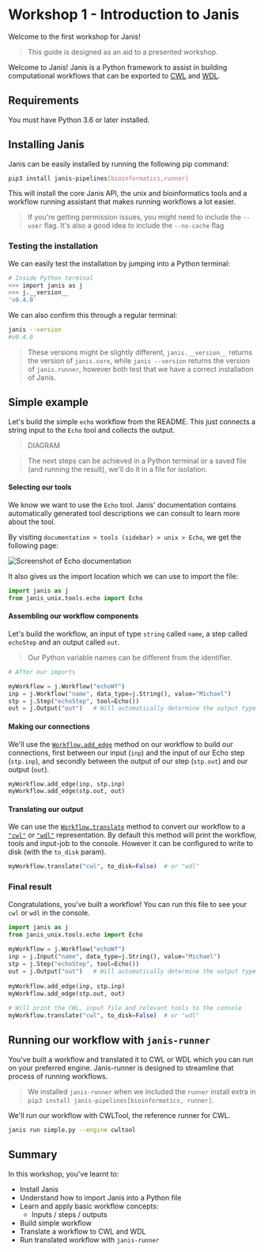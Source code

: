 # Workshop 1 - Introduction to Janis

Welcome to the first workshop for Janis! 

> This guide is designed as an aid to a presented workshop.

Welcome to Janis! Janis is a Python framework to assist in building computational workflows that can be exported to [CWL](https://www.commonwl.org/) and [WDL](http://www.openwdl.org/).

## Requirements

You must have Python 3.6 or later installed.

## Installing Janis

Janis can be easily installed by running the following pip command:

```bash
pip3 install janis-pipelines[bioinformatics,runner]
```

This will install the core Janis API, the unix and bioinformatics tools and a workflow running assistant that makes running workflows a lot easier.

> If you're getting permission issues, you might need to include the `--user` flag. It's also a good idea to include the `--no-cache` flag

### Testing the installation

We can easily test the installation by jumping into a Python terminal:

```bash
# Inside Python terminal
>>> import janis as j
>>> j.__version__ 
'v0.4.0`
```
We can also confirm this through a regular terminal:
```bash
janis --version
#v0.4.0
```

> These versions might be slightly different, `janis.__version__` returns the version of `janis.core`, while `janis --version` returns the version of `janis.runner`, however both test that we have a correct installation of Janis.

## Simple example

Let's build the simple `echo` workflow from the README. This just connects a string input to the `Echo` tool and collects the output.

> DIAGRAM

> The next steps can be achieved in a Python terminal or a saved file (and running the result), we'll do it in a file for isolation.

#### Selecting our tools

We know we want to use the `Echo` tool. Janis' documentation contains automatically generated tool descriptions we can consult to learn more about the tool. 

By visiting `documentation > tools (sidebar) > unix > Echo`, we get the following page:

![Screenshot of [Echo](https://janis.readthedocs.io/en/latest/tools/unix/echo.html) documentation](/resources/echo-docs.png)

It also gives us the import location which we can use to import the file:

```python
import janis as j
from janis_unix.tools.echo import Echo
```

#### Assembling our workflow components

Let's build the workflow, an input of type `string` called `name`, a step called `echoStep` and an output called `out`.

> Our Python variable names can be different from the identifier. 

```python
# After our imports

myWorkflow = j.Workflow("echoWf")
inp = j.Workflow("name", data_type=j.String(), value="Michael")
stp = j.Step("echoStep", tool=Echo())
out = j.Output("out")	# Will automatically determine the output type
```

#### Making our connections

We'll use the [`Workflow.add_edge`](https://janis.readthedocs.io/en/latest/references/workflow.html#janis.Workflow.add_edge) method on our workflow to build our connections, first between our input (`inp`) and the input of our Echo step (`stp.inp`), and secondly between the output of our step (`stp.out`) and our output (`out`).

```python
myWorkflow.add_edge(inp, stp.inp)
myWorkflow.add_edge(stp.out, out)
```

#### Translating our output

We can use the [`Workflow.translate`](https://janis.readthedocs.io/en/latest/references/workflow.html#janis.Workflow.translate) method to convert our workflow to a [`"cwl"`](https://janis.readthedocs.io/en/latest/references/cwl.html) or [`"wdl"`](https://janis.readthedocs.io/en/latest/references/wdl.html) representation. By default this method will print the workflow, tools and input-job to the console. However it can be configured to write to disk (with the `to_disk` param).

```python
myWorkflow.translate("cwl", to_disk=False)  # or "wdl"
```


### Final result

Congratulations, you've built a workflow! You can run this file to see your `cwl` or `wdl` in the console.

```python
import janis as j  
from janis_unix.tools.echo import Echo  
    
myWorkflow = j.Workflow("echoWf")
inp = j.Input("name", data_type=j.String(), value="Michael")
stp = j.Step("echoStep", tool=Echo())
out = j.Output("out")	# Will automatically determine the output type
  
myWorkflow.add_edge(inp, stp.inp)
myWorkflow.add_edge(stp.out, out)
  
# Will print the CWL, input file and relevant tools to the console  
myWorkflow.translate("cwl", to_disk=False)  # or "wdl"
```

## Running our workflow with `janis-runner`

You've built a workflow and translated it to CWL or WDL which you can run on your preferred engine. Janis-runner is designed to streamline that process of running workflows.

> We installed `janis-runner` when we included the `runner` install extra in `pip3 install janis-pipelines[bioinformatics, runner]`. 

We'll run our workflow with CWLTool, the reference runner for CWL.

```bash
janis run simple.py --engine cwltool
```


## Summary

In this workshop, you've learnt to:

- Install Janis
- Understand how to import Janis into a Python file
- Learn and apply basic workflow concepts:
	- Inputs / steps / outputs
- Build simple workflow
- Translate a workflow to CWL and WDL
- Run translated workflow with `janis-runner`